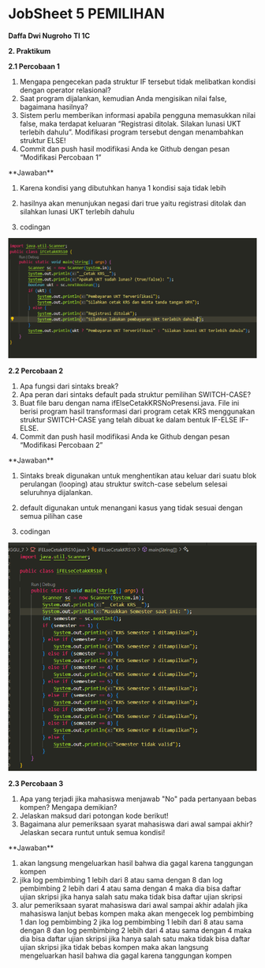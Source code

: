 # JobSheet 5 PEMILIHAN

**Daffa Dwi Nugroho**
**TI 1C**

**2. Praktikum**

**2.1 Percobaan 1**
1. Mengapa pengecekan pada struktur IF tersebut tidak melibatkan kondisi dengan
operator relasional?
2. Saat program dijalankan, kemudian Anda mengisikan nilai false, bagaimana hasilnya?
3. Sistem perlu memberikan informasi apabila pengguna memasukkan nilai false, maka
terdapat keluaran “Registrasi ditolak. Silakan lunasi UKT terlebih dahulu”. Modifikasi
program tersebut dengan menambahkan struktur ELSE!
4. Commit dan push hasil modifikasi Anda ke Github dengan pesan “Modifikasi
Percobaan 1”
<p>**Jawaban**</p>

1. Karena kondisi yang dibutuhkan hanya 1 kondisi saja tidak lebih

2. hasilnya akan menunjukan negasi dari true yaitu registrasi ditolak  dan silahkan lunasi UKT terlebih dahulu

3. codingan

![Flowchart 1](https://github.com/Dapa-yap/PraktikumDaspro/blob/main/MINGGU_7/img/prak.png?raw=true)

**2.2 Percobaan 2**
1. Apa fungsi dari sintaks break?
2. Apa peran dari sintaks default pada struktur pemilihan SWITCH-CASE?
3. Buat file baru dengan nama ifElseCetakKRSNoPresensi.java. File ini berisi program hasil
transformasi dari program cetak KRS menggunakan struktur SWITCH-CASE yang telah
dibuat ke dalam bentuk IF-ELSE IF-ELSE.
4. Commit dan push hasil modifikasi Anda ke Github dengan pesan “Modifikasi
Percobaan 2”
<p>**Jawaban**</p>

1. Sintaks break digunakan untuk menghentikan atau keluar dari suatu blok perulangan (looping) atau struktur switch-case sebelum selesai seluruhnya dijalankan.

2. default digunakan untuk menangani kasus yang tidak sesuai dengan semua pilihan case

3. codingan

![Flowchart 2](https://github.com/Dapa-yap/PraktikumDaspro/blob/main/MINGGU_7/img/2.png?raw=true)

**2.3 Percobaan 3**
1. Apa yang terjadi jika mahasiswa menjawab "No" pada pertanyaan bebas kompen?
Mengapa demikian?
2. Jelaskan maksud dari potongan kode berikut!
3. Bagaimana alur pemeriksaan syarat mahasiswa dari awal sampai akhir? Jelaskan secara
runtut untuk semua kondisi!

<p>**Jawaban**</p>

1. akan langsung mengeluarkan hasil bahwa dia gagal karena tanggungan kompen
2. jika log pembimbing 1 lebih dari 8 atau sama dengan 8 dan log pembimbing 2 lebih dari 4 atau sama dengan 4 maka dia bisa daftar ujian skripsi jika hanya salah satu maka tidak bisa daftar ujian skripsi
3. alur pemeriksaan syarat mahasiswa dari awal sampai akhir adalah jika mahasiswa lanjut bebas kompen maka akan mengecek log pembimbing 1 dan log pembimbing 2 jika log pembimbing 1 lebih dari 8 atau sama dengan 8 dan log pembimbing 2 lebih dari 4 atau sama dengan 4 maka dia bisa daftar ujian skripsi jika hanya salah satu maka tidak bisa daftar ujian skripsi jika tidak bebas kompen maka akan langsung mengeluarkan hasil bahwa dia gagal karena tanggungan kompen